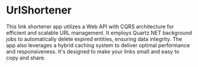 # UrlShortener
This link shortener app utilizes a Web API with CQRS architecture for efficient and scalable URL management. It employs Quartz.NET background jobs to automatically delete expired entities, ensuring data integrity. The app also leverages a hybrid caching system to deliver optimal performance and responsiveness. It's designed to make your links small and easy to copy and share.
